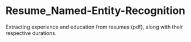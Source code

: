# Resume_Named-Entity-Recognition
Extracting experience and education from resumes (pdf), along with their respective durations.
